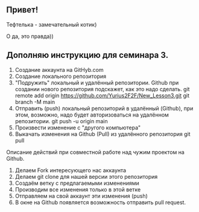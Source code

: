 ## Привет!

Тефтелька - замечательный котик)

О да, это правда))

## Дополняю инструкцию для семинара 3.

1. Создание аккаунта на GitHyb.com
2. Создание локального репозитория
3. "Подружить" локальный и удалённый репозитории. Github при создании нового репозитория подскажет, как это надо сделать.
git remote add origin https://github.com/Yurius2F2F/New_Lesson3.git
git branch -M main
4. Отправить (push) локальный репозиторий в удалённый (Github), при этом, возможно, надо будет авторизоваться на удалённом репозитории.
git push -u origin main
5. Произвести изменение с "другого компьютера"
6. Выкачать изменения на Github (Pull) из удалённого репозитория
git pull

Описание действий при совместной работе над чужим проектом на Github.
1. Делаем Fork интересующего нас аккаунта
2. Делаем git clone для нашей версии этого репозитория
3. Создаём ветку с предлагаемыми изменениями
4. Производим все изменения только в этой ветке
5. Отправляем на свой аккаунт эти изменения (push)
6. В окне на Github появляется возможность отправить pull request.
